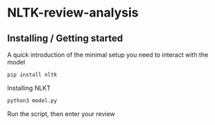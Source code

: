 # NLTK-review-analysis

## Installing / Getting started

A quick introduction of the minimal setup you need to interact with the model

```bash
pip install nltk
```

Installing NLKT

```bash
python3 model.py
```

Run the script, then enter your review
